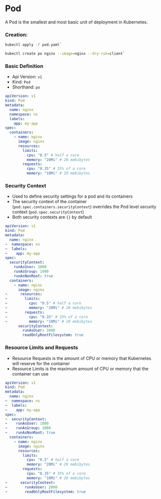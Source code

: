 # Pod

A Pod is the smallest and most basic unit of deployment in Kubernetes.

### Creation:

```bash
kubectl apply -f pod.yaml`
```

```bash
kubectl create po nginx --image=nginx --dry-run=client`
```

### Basic Definition

- Api Version: `v1`
- Kind: `Pod`
- Shorthand: `po`

```yaml
apiVersion: v1
kind: Pod
metadata:
  name: nginx
  namespace: ns
  labels:
    app: my-app
spec:
  containers:
    - name: nginx
      image: nginx
      resources:
        limits:
          cpu: "0.5" # half a core
          memory: "20Mi" # 20 mebibytes
        requests:
          cpu: "0.35" # 35% of a core
          memory: "10Mi" # 20 mebibytes
```

### Security Context

- Used to define security settings for a pod and its containers
- The security context of the container (`pod.spec.containers.securityContext`) overrides the Pod level security context (`pod.spec.securityContext`)
- Both security contexts are `{}` by default

```yaml
apiVersion: v1
kind: Pod
metadata:
  name: nginx
~  namespace: ns
~  labels:
~    app: my-app
spec:
  securityContext:
    runAsUser: 1000
    runAsGroup: 1000
    runAsNonRoot: true
  containers:
    - name: nginx
      image: nginx
~      resources:
~        limits:
~          cpu: "0.5" # half a core
~          memory: "20Mi" # 20 mebibytes
~        requests:
~          cpu: "0.35" # 35% of a core
~          memory: "10Mi" # 20 mebibytes
      securityContext:
        runAsUser: 2000
        readOnlyRootFilesystem: true
```

### Resource Limits and Requests

- Resource Requests is the amount of CPU or memory that Kubernetes will reserve for the container
- Resource Limits is the maximum amount of CPU or memory that the container can use

```yaml
apiVersion: v1
kind: Pod
metadata:
  name: nginx
~  namespace: ns
~  labels:
~    app: my-app
spec:
~  securityContext:
~    runAsUser: 1000
~    runAsGroup: 1000
~    runAsNonRoot: true
  containers:
    - name: nginx
      image: nginx
      resources:
        limits:
          cpu: "0.5" # half a core
          memory: "20Mi" # 20 mebibytes
        requests:
          cpu: "0.35" # 35% of a core
          memory: "10Mi" # 20 mebibytes
~      securityContext:
~        runAsUser: 2000
~        readOnlyRootFilesystem: true
```
